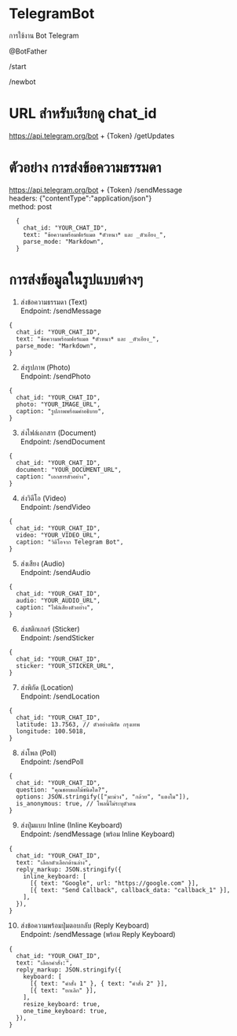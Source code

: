 # TelegramBot
การใช้งาน Bot Telegram

@BotFather

/start

/newbot

# URL สำหรับเรียกดู chat_id
https://api.telegram.org/bot + {Token} /getUpdates


# ตัวอย่าง การส่งข้อความธรรมดา
https://api.telegram.org/bot + {Token} /sendMessage<br />
headers: {"contentType":"application/json"}<br />
method: post<br />

```
  {
    chat_id: "YOUR_CHAT_ID",
    text: "ข้อความพร้อมฟอร์แมต *ตัวหนา* และ _ตัวเอียง_",
    parse_mode: "Markdown",
  }
```

# การส่งข้อมูลในรูปแบบต่างๆ
1. ส่งข้อความธรรมดา (Text)<br />
Endpoint: /sendMessage
```
{
  chat_id: "YOUR_CHAT_ID",
  text: "ข้อความพร้อมฟอร์แมต *ตัวหนา* และ _ตัวเอียง_",
  parse_mode: "Markdown",
}
```

2. ส่งรูปภาพ (Photo)<br />
Endpoint: /sendPhoto
```
{
  chat_id: "YOUR_CHAT_ID",
  photo: "YOUR_IMAGE_URL",
  caption: "รูปภาพพร้อมคำอธิบาย",
}
```

3. ส่งไฟล์เอกสาร (Document)<br />
Endpoint: /sendDocument
```
{
  chat_id: "YOUR_CHAT_ID",
  document: "YOUR_DOCUMENT_URL",
  caption: "เอกสารตัวอย่าง",
}
```

4. ส่งวิดีโอ (Video)<br />
Endpoint: /sendVideo
```
{
  chat_id: "YOUR_CHAT_ID",
  video: "YOUR_VIDEO_URL",
  caption: "วิดีโอจาก Telegram Bot",
}
```

5. ส่งเสียง (Audio)<br />
Endpoint: /sendAudio
```
{
  chat_id: "YOUR_CHAT_ID",
  audio: "YOUR_AUDIO_URL",
  caption: "ไฟล์เสียงตัวอย่าง",
}
```

6. ส่งสติกเกอร์ (Sticker)<br />
Endpoint: /sendSticker
```
{
  chat_id: "YOUR_CHAT_ID",
  sticker: "YOUR_STICKER_URL",
}
```

7. ส่งพิกัด (Location)<br />
Endpoint: /sendLocation
```
{
  chat_id: "YOUR_CHAT_ID",
  latitude: 13.7563, // ตัวอย่างพิกัด กรุงเทพ
  longitude: 100.5018,
}
```

8. ส่งโพล (Poll)<br />
Endpoint: /sendPoll
```
{
  chat_id: "YOUR_CHAT_ID",
  question: "คุณชอบผลไม้ชนิดใด?",
  options: JSON.stringify(["มะม่วง", "กล้วย", "แตงโม"]),
  is_anonymous: true, // โพลนี้ไม่ระบุตัวตน
}
```

9. ส่งปุ่มแบบ Inline (Inline Keyboard)<br />
Endpoint: /sendMessage (พร้อม Inline Keyboard)
```
{
  chat_id: "YOUR_CHAT_ID",
  text: "เลือกตัวเลือกด้านล่าง",
  reply_markup: JSON.stringify({
    inline_keyboard: [
      [{ text: "Google", url: "https://google.com" }],
      [{ text: "Send Callback", callback_data: "callback_1" }],
    ],
  }),
}
```

10. ส่งข้อความพร้อมปุ่มตอบกลับ (Reply Keyboard)<br />
Endpoint: /sendMessage (พร้อม Reply Keyboard)
```
{
  chat_id: "YOUR_CHAT_ID",
  text: "เลือกคำสั่ง:",
  reply_markup: JSON.stringify({
    keyboard: [
      [{ text: "คำสั่ง 1" }, { text: "คำสั่ง 2" }],
      [{ text: "ยกเลิก" }],
    ],
    resize_keyboard: true,
    one_time_keyboard: true,
  }),
}
```
